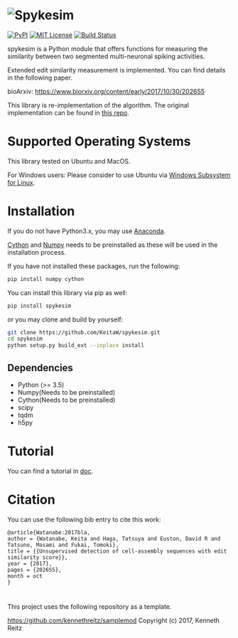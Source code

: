 # ![Spykesim](doc/spykesim_logo/spyykesim_wtext.svg)
[![PyPI](https://img.shields.io/pypi/v/spykesim.svg)](https://pypi.org/project/spykesim/)
[![MIT License](http://img.shields.io/badge/license-MIT-blue.svg?style=flat)](LICENSE)
[![Build Status](https://travis-ci.org/KeitaW/spykesim.svg?branch=master)](https://travis-ci.org/KeitaW/spykesim)

spykesim is a Python module that offers functions for measuring the similarity between two segmented multi-neuronal spiking activities.

Extended edit similarity measurement is implemented. You can find details in the following paper.

bioArxiv: https://www.biorxiv.org/content/early/2017/10/30/202655

This library is re-implementation of the algorithm. The original implementation can be found in [this repo](https://github.com/KeitaW/Chaldea).

# Supported Operating Systems
This library tested on Ubuntu and MacOS.

For Windows users: Please consider to use Ubuntu via [Windows Subsystem for Linux](https://docs.microsoft.com/en-us/windows/wsl/install-win10).

# Installation
If you do not have Python3.x, you may use [Anaconda](https://www.anaconda.com/distribution/).

[Cython](https://github.com/cython/cython) and [Numpy](https://github.com/numpy/numpy) needs to be preinstalled as these will be used in the installation process.

If you have not installed these packages, run the following:
```bash
pip install numpy cython
```
You can install this library via pip as well:
```bash
pip install spykesim
```
or you may clone and build by yourself:
```bash
git clone https://github.com/KeitaW/spykesim.git
cd spykesim
python setup.py build_ext --inplace install
```

## Dependencies

- Python (>= 3.5)
- Numpy(Needs to be preinstalled)
- Cython(Needs to be preinstalled)
- scipy
- tqdm
- h5py

# Tutorial 
You can find a tutorial in [doc](https://github.com/KeitaW/spykesim/blob/master/docs/tutorial.ipynb).

# Citation
You can use the following bib entry to cite this work:
```
@article{Watanabe:2017bla,
author = {Watanabe, Keita and Haga, Tatsuya and Euston, David R and Tatsuno, Masami and Fukai, Tomoki},
title = {{Unsupervised detection of cell-assembly sequences with edit similarity score}},
year = {2017},
pages = {202655},
month = oct
}
```

# 


This project uses the following repository as a template.

https://github.com/kennethreitz/samplemod 
Copyright (c) 2017, Kenneth Reitz
